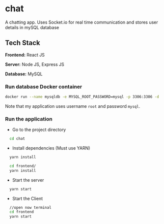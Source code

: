 
# chat

A chatting app. Uses Socket.io for real time communication and stores user details in mySQL database

## Tech Stack

**Frontend:** React JS

**Server:** Node JS, Express JS

**Database:** MySQL

### **Run database Docker container**

```bash
docker run --name mysqldb -e MYSQL_ROOT_PASSWORD=mysql -p 3306:3306 -d mysql:latest
```

Note that my application uses username `root` and password `mysql`.

### **Run the application**

* Go to the project directory

```bash
  cd chat
```

* Install dependencies (Must use YARN)

```bash
  yarn install
```

```bash
  cd frontend/
  yarn install
```

* Start the server

```bash
  yarn start
```

* Start the Client

```bash
  //open now terminal
  cd frontend
  yarn start
```
